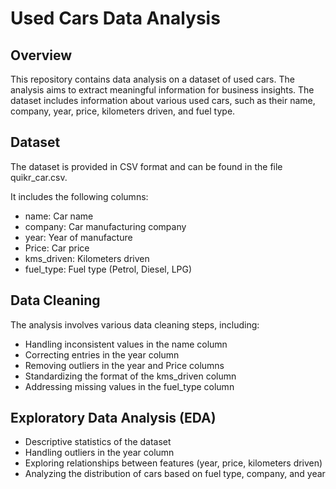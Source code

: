 # Used Cars Data Analysis

## Overview

This repository contains data analysis on a dataset of used cars. The analysis aims to extract meaningful information for business insights. The dataset includes information about various used cars, such as their name, company, year, price, kilometers driven, and fuel type.

## Dataset
The dataset is provided in CSV format and can be found in the file quikr_car.csv. 

It includes the following columns:
- name: Car name
- company: Car manufacturing company
- year: Year of manufacture
- Price: Car price
- kms_driven: Kilometers driven
- fuel_type: Fuel type (Petrol, Diesel, LPG)

## Data Cleaning
The analysis involves various data cleaning steps, including:

- Handling inconsistent values in the name column
- Correcting entries in the year column
- Removing outliers in the year and Price columns
- Standardizing the format of the kms_driven column
- Addressing missing values in the fuel_type column

## Exploratory Data Analysis (EDA)
- Descriptive statistics of the dataset
- Handling outliers in the year column
- Exploring relationships between features (year, price, kilometers driven)
- Analyzing the distribution of cars based on fuel type, company, and year
